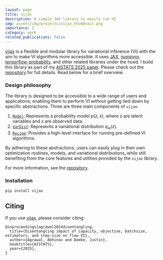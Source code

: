 ```yaml
---
layout: page
title: vijax
description: A simple JAX library to easily run VI  
img: assets/img/projects/vijax_thumbnail.png
importance: 1
category: work
related_publications: false
---
```


[vijax][vijax] is a flexible and modular library for variational inference (VI) with the aim to make VI algorithms more accessible. It uses [JAX][jax], [numpyro][numpyro], [tensorflow-probability][tfp], and other related libraries under the hood. I build this library as part of my [AISTATS 2025 paper][paper]. Please check out the [repository][vijax] for full details. Read below for a brief overview.




[jax]: https://github.com/jax-ml/jax
[numpyro]: https://github.com/pyro-ppl/numpyro
[tfp]: https://github.com/tensorflow/probabilityc91e3483cf4f90057d02aa492d2b25b1-Paper.pdf
[gym]: https://github.com/tensorflow/probability/tree/main/spinoffs/inference_gym
[vijax]: https://github.com/abhiagwl/vijax
[paper]: https://arxiv.org/pdf/2412.08824

### Design philosophy

The library is designed to be accessible to a wide range of users and applications, enabling them to perform VI without getting tied down by specific abstractions. Three are three main components of `vijax`:

1. [`Model`](https://github.com/abhiagwl/vijax?tab=readme-ov-file#model): Represents a probability model $p(z,x)$, where $z$ are latent variables and $x$ are observed data.
2. [`VarDist`](https://github.com/abhiagwl/vijax?tab=readme-ov-file#vardist): Represents a variational distribution $q_w(z)$.
3. [`Recipe`](https://github.com/abhiagwl/vijax?tab=readme-ov-file#recipe): Provides a high-level interface for running pre-defined VI algorithms.

By adhering to these abstractions, users can easily plug in their own optimization routines, models, and variational distributions, while still benefiting from the core features and utilities provided by the `vijax` library. 

For more information, see the [repository][vijax].


### Installation

```
pip install vijax
```



## Citing
If you use [vijax][vijax], please consider citing:

```
@inproceedings{agrawal2024disentangling,
  title={Disentangling impact of capacity, objective, batchsize, estimators, and step-size on flow VI},
  author={Agrawal, Abhinav and Domke, Justin},
  booktitle={AISTATS},
  year={2025},
}
```

